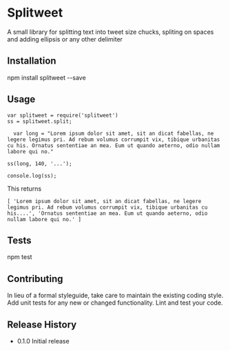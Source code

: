 Splitweet
=========

A  small library for splitting text into tweet size chucks, spliting on spaces and adding ellipsis or any other delimiter

## Installation

  npm install splitweet --save

## Usage
	var splitweet = require('splitweet')
	ss = splitweet.split;
      
	  var long = "Lorem ipsum dolor sit amet, sit an dicat fabellas, ne legere legimus pri. Ad rebum volumus corrumpit vix, tibique urbanitas cu his. Ornatus sententiae an mea. Eum ut quando aeterno, odio nullam labore qui no."
  	
  	ss(long, 140, '...');
  	
  	console.log(ss);
  	
This returns  

`[ 'Lorem ipsum dolor sit amet, sit an dicat fabellas, ne legere legimus pri. Ad rebum volumus corrumpit vix, tibique urbanitas cu his....', 'Ornatus sententiae an mea. Eum ut quando aeterno, odio nullam labore qui no.' ]`

## Tests

  npm test

## Contributing

In lieu of a formal styleguide, take care to maintain the existing coding style.
Add unit tests for any new or changed functionality. Lint and test your code.

## Release History

* 0.1.0 Initial release